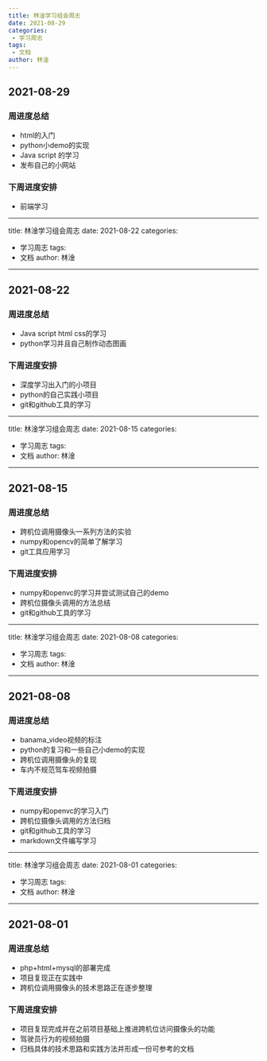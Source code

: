 ```yaml
---
title: 林淦学习组会周志
date: 2021-08-29
categories:
 - 学习周志
tags:
 - 文档
author: 林淦
---
```

## 2021-08-29
### 周进度总结
- html的入门
- python小demo的实现
- Java script 的学习
- 发布自己的小网站
### 下周进度安排
- 前端学习
---
title: 林淦学习组会周志
date: 2021-08-22
categories:
 - 学习周志
tags:
 - 文档
author: 林淦
---
## 2021-08-22
### 周进度总结
- Java script html css的学习
- python学习并且自己制作动态图画
### 下周进度安排
- 深度学习出入门的小项目
- python的自己实践小项目
- git和github工具的学习
---
title: 林淦学习组会周志
date: 2021-08-15
categories:
 - 学习周志
tags:
 - 文档
author: 林淦
---
## 2021-08-15
### 周进度总结
- 跨机位调用摄像头一系列方法的实验
- numpy和opencv的简单了解学习
- git工具应用学习
### 下周进度安排
- numpy和openvc的学习并尝试测试自己的demo
- 跨机位摄像头调用的方法总结
- git和github工具的学习
---
title: 林淦学习组会周志
date: 2021-08-08
categories:
 - 学习周志
tags:
 - 文档
author: 林淦
---
## 2021-08-08
### 周进度总结
- banama_video视频的标注
- python的复习和一些自己小demo的实现
- 跨机位调用摄像头的复现
- 车内不规范驾车视频拍摄
### 下周进度安排
- numpy和openvc的学习入门
- 跨机位摄像头调用的方法归档
- git和github工具的学习
- markdown文件编写学习
---
title: 林淦学习组会周志
date: 2021-08-01
categories:
 - 学习周志
tags:
 - 文档
author: 林淦
---
## 2021-08-01
### 周进度总结
- php+html+mysql的部署完成
- 项目复现正在实践中
- 跨机位调用摄像头的技术思路正在逐步整理
### 下周进度安排
- 项目复现完成并在之前项目基础上推进跨机位访问摄像头的功能
- 驾驶员行为的视频拍摄
- 归档具体的技术思路和实践方法并形成一份可参考的文档
